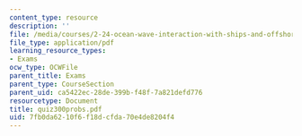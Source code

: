 ```yaml
---
content_type: resource
description: ''
file: /media/courses/2-24-ocean-wave-interaction-with-ships-and-offshore-energy-systems-13-022-spring-2002/7fb0da6210f6f18dcfda70e4de8204f4_quiz300probs.pdf
file_type: application/pdf
learning_resource_types:
- Exams
ocw_type: OCWFile
parent_title: Exams
parent_type: CourseSection
parent_uid: ca5422ec-28de-399b-f48f-7a821defd776
resourcetype: Document
title: quiz300probs.pdf
uid: 7fb0da62-10f6-f18d-cfda-70e4de8204f4
---
```

